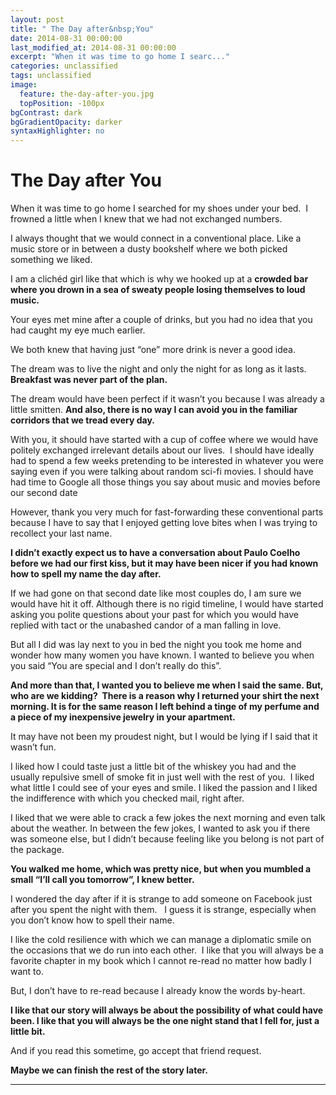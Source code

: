 ```yaml
---
layout: post
title: " The Day after&nbsp;You"
date: 2014-08-31 00:00:00
last_modified_at: 2014-08-31 00:00:00
excerpt: "When it was time to go home I searc..." 
categories: unclassified
tags: unclassified
image: 
  feature: the-day-after-you.jpg
  topPosition: -100px
bgContrast: dark
bgGradientOpacity: darker
syntaxHighlighter: no
---
```

# The Day after&nbsp;You

				

			



						


		


			



		


When it was time to go home I searched for my shoes under your bed.  I frowned a little when I knew that we had not exchanged numbers.

I always thought that we would connect in a conventional place. Like a music store or in between a dusty bookshelf where we both picked something we liked.

I am a clichéd girl like that which is why we hooked up at a **crowded bar where you drown in a sea of sweaty people losing themselves to loud music.**

Your eyes met mine after a couple of drinks, but you had no idea that you had caught my eye much earlier.

We both knew that having just “one” more drink is never a good idea.

The dream was to live the night and only the night for as long as it lasts. **Breakfast was never part of the plan.** 

The dream would have been perfect if it wasn’t you because I was already a little smitten. **And also, there is no way I can avoid you in the familiar corridors that we tread every day.** 

With you, it should have started with a cup of coffee where we would have politely exchanged irrelevant details about our lives.  I should have ideally had to spend a few weeks pretending to be interested in whatever you were saying even if you were talking about random sci-fi movies. I should have had time to Google all those things you say about music and movies before our second date

However, thank you very much for fast-forwarding these conventional parts because I have to say that I enjoyed getting love bites when I was trying to recollect your last name.

**I didn’t exactly expect us to have a conversation about Paulo Coelho before we had our first kiss, but it may have been nicer if you had known how to spell my name the day after.**

If we had gone on that second date like most couples do, I am sure we would have hit it off. Although there is no rigid timeline, I would have started asking you polite questions about your past for which you would have replied with tact or the unabashed candor of a man falling in love.

But all I did was lay next to you in bed the night you took me home and wonder how many women you have known. I wanted to believe you when you said “You are special and I don’t really do this”.

**And more than that, I wanted you to believe me when I said the same. But, who are we kidding?  There is a reason why I returned your shirt the next morning. It is for the same reason I left behind a tinge of my perfume and a piece of my inexpensive jewelry in your apartment.** 

It may have not been my proudest night, but I would be lying if I said that it wasn’t fun.

I liked how I could taste just a little bit of the whiskey you had and the usually repulsive smell of smoke fit in just well with the rest of you.  I liked what little I could see of your eyes and smile. I liked the passion and I liked the indifference with which you checked mail, right after.

I liked that we were able to crack a few jokes the next morning and even talk about the weather. In between the few jokes, I wanted to ask you if there was someone else, but I didn’t because feeling like you belong is not part of the package.

**You walked me home, which was pretty nice, but when you mumbled a small “I’ll call you tomorrow”, I knew better.** 

I wondered the day after if it is strange to add someone on Facebook just after you spent the night with them.   I guess it is strange, especially when you don’t know how to spell their name.

I like the cold resilience with which we can manage a diplomatic smile on the occasions that we do run into each other.  I like that you will always be a favorite chapter in my book which I cannot re-read no matter how badly I want to.

But, I don’t have to re-read because I already know the words by-heart.

**I like that our story will always be about the possibility of what could have been. I like that you will always be the one night stand that I fell for, just a little bit.**

And if you read this sometime, go accept that friend request.

**Maybe we can finish the rest of the story later.** 

****

					

			

				
